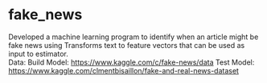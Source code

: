 # fake_news
Developed a machine learning program to identify when an article might be fake news using Transforms text to feature vectors that can be used as input to estimator.<br/>
Data:
Build Model: https://www.kaggle.com/c/fake-news/data
Test Model: https://www.kaggle.com/clmentbisaillon/fake-and-real-news-dataset
